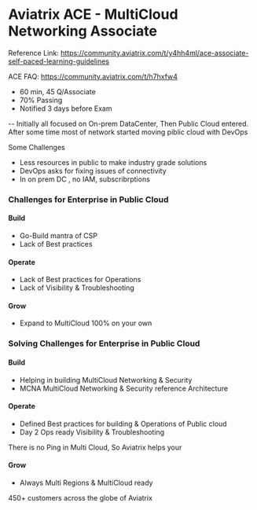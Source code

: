 # Aviatrix ACE - MultiCloud Networking Associate

Reference Link: https://community.aviatrix.com/t/y4hh4ml/ace-associate-self-paced-learning-guidelines

ACE FAQ: https://community.aviatrix.com/t/h7hxfw4

- 60 min, 45 Q/Associate
- 70% Passing
- Notified 3 days before Exam

--
Initially all focused on On-prem DataCenter, Then Public Cloud entered. 
After some time most of network started moving piblic cloud with DevOps

Some Challenges 
- Less resources in public to make industry grade solutions
- DevOps asks for fixing issues of connectivity
- In on prem DC , no IAM, subscribrptions


### Challenges for Enterprise in Public Cloud
#### Build
- Go-Build mantra of CSP
- Lack of Best practices
#### Operate
- Lack of Best practices for Operations
- Lack of Visibility & Troubleshooting
#### Grow
- Expand to MultiCloud 100% on your own



### Solving Challenges for Enterprise in Public Cloud
#### Build
- Helping in building MultiCloud Networking & Security
- MCNA MultiCloud Networking & Security reference Architecture
#### Operate
- Defined Best practices for building & Operations of Public cloud
- Day 2 Ops ready Visibility & Troubleshooting

There is no Ping in Multi Cloud, So Aviatrix helps your
#### Grow
- Always Multi Regions & MultiCloud ready

450+ customers across the globe of Aviatrix